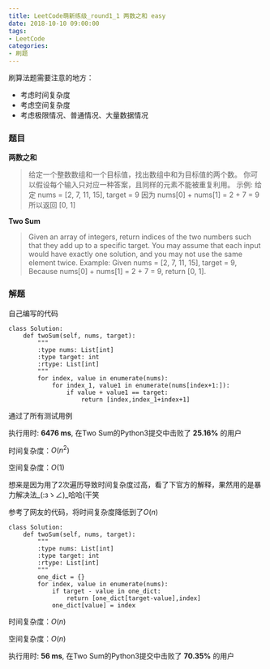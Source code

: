 ```yaml
---
title: LeetCode萌新练级_round1_1 两数之和 easy
date: 2018-10-10 09:00:00
tags:
- LeetCode
categories:
- 刷题
---
```


刷算法题需要注意的地方：
- 考虑时间复杂度
- 考虑空间复杂度
- 考虑极限情况、普通情况、大量数据情况

### 题目

**两数之和**

> 给定一个整数数组和一个目标值，找出数组中和为目标值的两个数。
你可以假设每个输入只对应一种答案，且同样的元素不能被重复利用。
示例:
给定 nums = [2, 7, 11, 15], target = 9
因为 nums[0] + nums[1] = 2 + 7 = 9
所以返回 [0, 1]

**Two Sum**

> Given an array of integers, return indices of the two numbers such that they add up to a specific target.
You may assume that each input would have exactly one solution, and you may not use the same element twice.
Example:
Given nums = [2, 7, 11, 15], target = 9,
Because nums[0] + nums[1] = 2 + 7 = 9,
return [0, 1].

### 解题

自己编写的代码
```Python3
class Solution:
    def twoSum(self, nums, target):
        """
        :type nums: List[int]
        :type target: int
        :rtype: List[int]
        """
        for index, value in enumerate(nums):
            for index_1, value1 in enumerate(nums[index+1:]):
                if value + value1 == target:
                    return [index,index_1+index+1]
```
通过了所有测试用例

执行用时: **6476 ms**, 在Two Sum的Python3提交中击败了 **25.16%** 的用户

时间复杂度：$O(n^2)$

空间复杂度：$O(1)$

想来是因为用了2次遍历导致时间复杂度过高，看了下官方的解释，果然用的是暴力解决法\_(:зゝ∠)\_哈哈(干笑

参考了网友的代码，将时间复杂度降低到了$O(n)$
```Python3
class Solution:
    def twoSum(self, nums, target):
        """
        :type nums: List[int]
        :type target: int
        :rtype: List[int]
        """
        one_dict = {}
        for index, value in enumerate(nums):
            if target - value in one_dict:
                return [one_dict[target-value],index]
            one_dict[value] = index
```
时间复杂度：$O(n)$

空间复杂度：$O(n)$

执行用时: **56 ms**, 在Two Sum的Python3提交中击败了 **70.35%** 的用户
